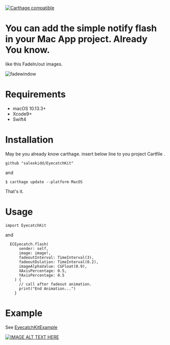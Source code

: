 [![Carthage compatible](https://img.shields.io/badge/Carthage-compatible-4BC51D.svg?style=flat)](https://github.com/salexkidd/EyecatchKit)

# You can add the simple notify flash  in your Mac App project. Already You know.

like this FadeIn/out images.

![fadewindow](https://i.stack.imgur.com/gNrNc.png)

# Requirements
- macOS 10.13.3+
- Xcode9+
- Swift4

# Installation

May be you already know carthage. insert below line to you project Cartfile .

```
github "salexkidd/EyecatchKit"
```

and
```
$ carthage update --platform MacOS
```

That's it.

# Usage
```
import EyecatchKit
```

and

```
  ECEyecatch.flash(
      sender: self,
      image: image!,
      fadeoutInterval: TimeInterval(3),
      fadeoutDulation: TimeInterval(0.2),
      imageAlphaValue: CGFloat(0.9),
      XAxisPercentage: 0.5,
      YAxisPercentage: 0.5
    ) {
      // call after fadeout animation.
      print("End Animation...")  
    }
```

# Example

See [EyecatchKitExample](https://github.com/salexkidd/EyecatchKitExample)

[![IMAGE ALT TEXT HERE](http://img.youtube.com/vi/_zt2uGXirJ0/0.jpg)](http://www.youtube.com/watch?v=_zt2uGXirJ0)


